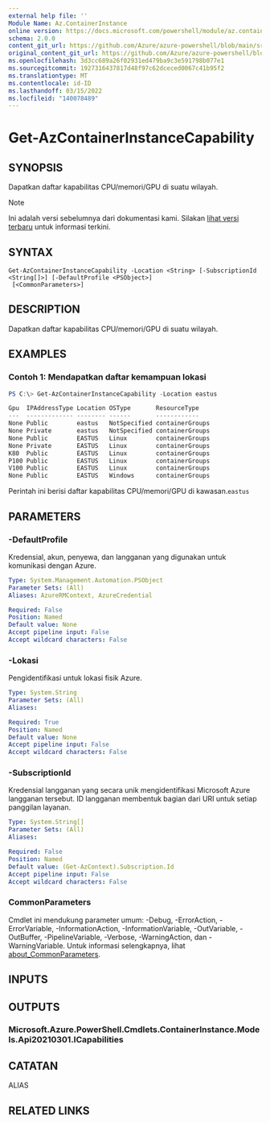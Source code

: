 ```yaml
---
external help file: ''
Module Name: Az.ContainerInstance
online version: https://docs.microsoft.com/powershell/module/az.containerinstance/get-azcontainerinstancecapability
schema: 2.0.0
content_git_url: https://github.com/Azure/azure-powershell/blob/main/src/ContainerInstance/help/Get-AzContainerInstanceCapability.md
original_content_git_url: https://github.com/Azure/azure-powershell/blob/main/src/ContainerInstance/help/Get-AzContainerInstanceCapability.md
ms.openlocfilehash: 3d3cc689a26f02931ed479ba9c3e591798b077e1
ms.sourcegitcommit: 1927316437817d48f97c62dceced0067c41b95f2
ms.translationtype: MT
ms.contentlocale: id-ID
ms.lasthandoff: 03/15/2022
ms.locfileid: "140078489"
---
```

# Get-AzContainerInstanceCapability

## SYNOPSIS
Dapatkan daftar kapabilitas CPU/memori/GPU di suatu wilayah.

> [!NOTE]
>Ini adalah versi sebelumnya dari dokumentasi kami. Silakan [lihat versi terbaru](/powershell/module/az.containerinstance/get-azcontainerinstancecapability) untuk informasi terkini.

## SYNTAX

```
Get-AzContainerInstanceCapability -Location <String> [-SubscriptionId <String[]>] [-DefaultProfile <PSObject>]
 [<CommonParameters>]
```

## DESCRIPTION
Dapatkan daftar kapabilitas CPU/memori/GPU di suatu wilayah.

## EXAMPLES

### Contoh 1: Mendapatkan daftar kemampuan lokasi
```powershell
PS C:\> Get-AzContainerInstanceCapability -Location eastus

Gpu  IPAddressType Location OSType       ResourceType   
---  ------------- -------- ------       ------------   
None Public        eastus   NotSpecified containerGroups
None Private       eastus   NotSpecified containerGroups
None Public        EASTUS   Linux        containerGroups
None Private       EASTUS   Linux        containerGroups
K80  Public        EASTUS   Linux        containerGroups
P100 Public        EASTUS   Linux        containerGroups
V100 Public        EASTUS   Linux        containerGroups
None Public        EASTUS   Windows      containerGroups
```

Perintah ini berisi daftar kapabilitas CPU/memori/GPU di kawasan.`eastus`

## PARAMETERS

### -DefaultProfile
Kredensial, akun, penyewa, dan langganan yang digunakan untuk komunikasi dengan Azure.

```yaml
Type: System.Management.Automation.PSObject
Parameter Sets: (All)
Aliases: AzureRMContext, AzureCredential

Required: False
Position: Named
Default value: None
Accept pipeline input: False
Accept wildcard characters: False
```

### -Lokasi
Pengidentifikasi untuk lokasi fisik Azure.

```yaml
Type: System.String
Parameter Sets: (All)
Aliases:

Required: True
Position: Named
Default value: None
Accept pipeline input: False
Accept wildcard characters: False
```

### -SubscriptionId
Kredensial langganan yang secara unik mengidentifikasi Microsoft Azure langganan tersebut.
ID langganan membentuk bagian dari URI untuk setiap panggilan layanan.

```yaml
Type: System.String[]
Parameter Sets: (All)
Aliases:

Required: False
Position: Named
Default value: (Get-AzContext).Subscription.Id
Accept pipeline input: False
Accept wildcard characters: False
```

### CommonParameters
Cmdlet ini mendukung parameter umum: -Debug, -ErrorAction, -ErrorVariable, -InformationAction, -InformationVariable, -OutVariable, -OutBuffer, -PipelineVariable, -Verbose, -WarningAction, dan -WarningVariable. Untuk informasi selengkapnya, lihat [about_CommonParameters](http://go.microsoft.com/fwlink/?LinkID=113216).

## INPUTS

## OUTPUTS

### Microsoft.Azure.PowerShell.Cmdlets.ContainerInstance.Models.Api20210301.ICapabilities

## CATATAN

ALIAS

## RELATED LINKS

